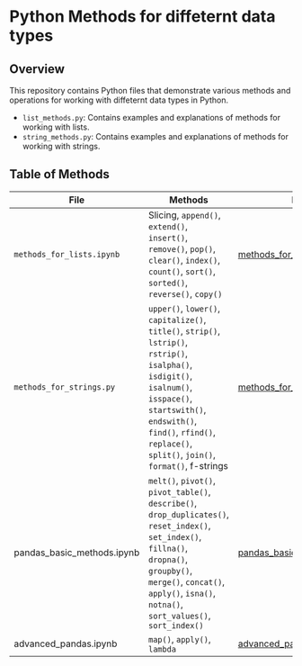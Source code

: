 # Python Methods for diffeternt data types

## Overview
This repository contains Python files that demonstrate various methods and operations for working with diffeternt data types in Python.

- `list_methods.py`: Contains examples and explanations of methods for working with lists.
- `string_methods.py`: Contains examples and explanations of methods for working with strings.

## Table of Methods

| File | Methods | Link |
|------|---------|------|
| `methods_for_lists.ipynb` | Slicing, `append()`, `extend()`, `insert()`, `remove()`, `pop()`, `clear()`, `index()`, `count()`, `sort()`, `sorted()`, `reverse()`, `copy()`| [methods_for_lists.py](https://github.com/trutneva-k/basic_methods/blob/main/list_methods.ipynb) |
| `methods_for_strings.py` | `upper()`, `lower()`, `capitalize()`, `title()`, `strip()`, `lstrip()`, `rstrip()`, `isalpha()`, `isdigit()`, `isalnum()`, `isspace()`, `startswith()`, `endswith()`, `find()`, `rfind()`, `replace()`, `split()`, `join()`, `format()`, f-strings | [methods_for_strings.py](https://github.com/trutneva-k/basic_methods/blob/main/string_methods.ipynb) |
| pandas_basic_methods.ipynb| `melt()`, `pivot()`, `pivot_table()`, `describe()`, `drop_duplicates()`, `reset_index()`, `set_index()`, `fillna()`, `dropna()`, `groupby()`, `merge()`, `concat()`, `apply()`, `isna()`, `notna()`, `sort_values()`, `sort_index()`|[pandas_basic_methods.ipynb](https://github.com/trutneva-k/basic_methods/blob/main/pandas_basic_methods.ipynb)|
|advanced_pandas.ipynb| `map()`, `apply()`, `lambda`| [advanced_pandas.ipynb](https://github.com/trutneva-k/basic_Python_methods/blob/main/advanced_pandas.ipynb)|

